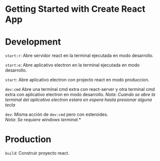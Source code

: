 # Getting Started with Create React App

# Development

`start:r`: Abre servidor react en la terminal ejecutada en modo desarrollo.  

`start:e`: Abre aplicativo electron en la terminal ejecutada en modo desarrollo.  

`start`: Abre aplicativo electron con projecto react en modo produccion.  

`dev:cmd` Abre una terminal cmd extra con react-server y otra terminal cmd extra con aplicativo electron en modo desarrollo.
*Nota: Cuando se abre la terminal del aplicativo electron estara en espera hasta presionar alguna tecla*  

`dev`: Misma acción de `dev:cmd` pero con esteroides.  
*Nota: Se requiere windows terminal*.*

# Production

`build`: Construir proyecto react.
